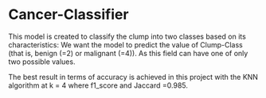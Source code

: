 # Cancer-Classifier
This model is created to classify the clump into two classes based on its characteristics:
We want the model to predict the value of Clump-Class (that is, benign (=2) or malignant (=4)). As this field can have one of only two possible values.

The best result in terms of accuracy is achieved in this project with the KNN algorithm at k = 4 where f1_score and Jaccard =0.985.
